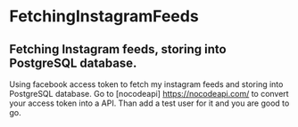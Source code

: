 # FetchingInstagramFeeds
## Fetching Instagram feeds, storing into PostgreSQL database.

Using facebook access token to fetch my instagram feeds and storing into PostgreSQL database. Go to [nocodeapi] https://nocodeapi.com/ to convert your access token into a API. Than add a test user for it and you are good to go.
